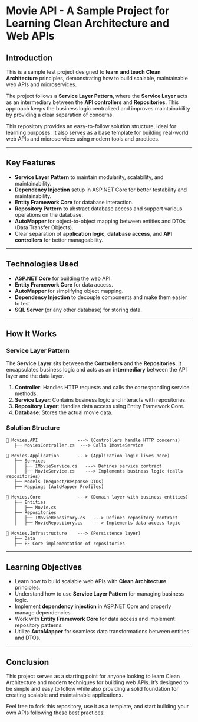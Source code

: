 # Movie API - A Sample Project for Learning Clean Architecture and Web APIs

## Introduction

This is a sample test project designed to **learn and teach Clean Architecture** principles, demonstrating how to build scalable, maintainable web APIs and microservices.

The project follows a **Service Layer Pattern**, where the **Service Layer** acts as an intermediary between the **API controllers** and **Repositories**. This approach keeps the business logic centralized and improves maintainability by providing a clear separation of concerns.

This repository provides an easy-to-follow solution structure, ideal for learning purposes. It also serves as a base template for building real-world web APIs and microservices using modern tools and practices.

---

## Key Features

- **Service Layer Pattern** to maintain modularity, scalability, and maintainability.
- **Dependency Injection** setup in ASP.NET Core for better testability and maintainability.
- **Entity Framework Core** for database interaction.
- **Repository Pattern** to abstract database access and support various operations on the database.
- **AutoMapper** for object-to-object mapping between entities and DTOs (Data Transfer Objects).
- Clear separation of **application logic**, **database access**, and **API controllers** for better manageability.

---

## Technologies Used

- **ASP.NET Core** for building the web API.
- **Entity Framework Core** for data access.
- **AutoMapper** for simplifying object mapping.
- **Dependency Injection** to decouple components and make them easier to test.
- **SQL Server** (or any other database) for storing data.

---

## How It Works

### Service Layer Pattern

The **Service Layer** sits between the **Controllers** and the **Repositories**. It encapsulates business logic and acts as an **intermediary** between the API layer and the data layer.

1. **Controller**: Handles HTTP requests and calls the corresponding service methods.
2. **Service Layer**: Contains business logic and interacts with repositories.
3. **Repository Layer**: Handles data access using Entity Framework Core.
4. **Database**: Stores the actual movie data.

### Solution Structure

```
📂 Movies.API               ---> (Controllers handle HTTP concerns)
   ├── MoviesController.cs  ---> Calls IMovieService

📂 Movies.Application       ---> (Application logic lives here)
   ├── Services
   │   ├── IMovieService.cs   ---> Defines service contract
   │   ├── MovieService.cs    ---> Implements business logic (calls repositories)
   ├── Models (Request/Response DTOs)
   ├── Mappings (AutoMapper Profiles)

📂 Movies.Core              ---> (Domain layer with business entities)
   ├── Entities
   │   ├── Movie.cs
   ├── Repositories
   │   ├── IMovieRepository.cs   ---> Defines repository contract
   │   ├── MovieRepository.cs    ---> Implements data access logic

📂 Movies.Infrastructure    ---> (Persistence layer)
   ├── Data
   ├── EF Core implementation of repositories
```

---

## Learning Objectives

- Learn how to build scalable web APIs with **Clean Architecture** principles.
- Understand how to use **Service Layer Pattern** for managing business logic.
- Implement **dependency injection** in ASP.NET Core and properly manage dependencies.
- Work with **Entity Framework Core** for data access and implement repository patterns.
- Utilize **AutoMapper** for seamless data transformations between entities and DTOs.

---

## Conclusion

This project serves as a starting point for anyone looking to learn Clean Architecture and modern techniques for building web APIs. It’s designed to be simple and easy to follow while also providing a solid foundation for creating scalable and maintainable applications.

Feel free to fork this repository, use it as a template, and start building your own APIs following these best practices!


